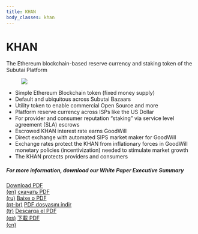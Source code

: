 ```yaml
---
title: KHAN
body_classes: khan
---
```


<div class="banner" markdown="1">

<h1>KHAN</h1>
<p>The Ethereum blockchain-based reserve currency and staking token of the Subutai Platform</p>
<div class="arrowDown">
<a href="#"><i class="fas fa-chevron-down"></i></a>
</div>

</div>

<section class="container">
    <figure class="halfCol">
        <img src="../images/khan-helmet.png">
    </figure>
    <div class="topicWrap halfCol">
        <ul>
            <li>Simple Ethereum Blockchain token (fixed money supply)</li>
            <li>Default and ubiquitous across Subutai Bazaars</li>
            <li>Utility token to enable commercial Open Source and more</li>
            <li>Platform reserve currency across ISPs like the US Dollar</li>
            <li>For provider and consumer reputation “staking” via service level agreement (SLA) escrows</li>
            <li>Escrowed KHAN interest rate earns GoodWill</li>
            <li>Direct exchange with automated SIPS market maker for GoodWill</li>
            <li>Exchange rates protect the KHAN from inflationary forces in GoodWill monetary policies (incentivization) needed to stimulate market growth</li>
            <li>The KHAN protects providers and consumers</li>
        </ul>
    </div>
</section>

<section class="smallContainer">
    <h5>For more information, download our White Paper Executive Summary</h5>
    <div class="downloadButtons">
        <a href="../images/technical-paper_executive_summary.pdf" class="btn btn-primary" target="_blank">Download PDF<br />(en)</a>
        <a href="../images/technical-paper_executive_summary-ru.pdf" class="btn btn-primary" target="_blank">скачать PDF<br />(ru)</a>
        <a href="../images/technical-paper_executive_summary-pt.pdf" class="btn btn-primary" target="_blank">Baixe o PDF<br />(pt-br)</a>
        <a href="../images/whitepaper_executive_summary_0.8_TR.pdf" class="btn btn-primary" target="_blank">PDF dosyasını indir<br />(tr)</a>
        <a href="../images/ES-technical-paper_executive_summary.pdf" class="btn btn-primary" target="_blank">Descarga el PDF<br />(es)</a>
        <!-- <a href="media/technical-paper_executive_summary-pt.pdf" class="btn btn-primary" target="_blank">下載 PDF<br />(cn)</a> -->
        <a href="../images/technical-paper_executive_summary_0.10-cn-04.pdf" class="btn btn-primary" target="_blank">下載 PDF<br />(cn)</a>
    </div>
</section>